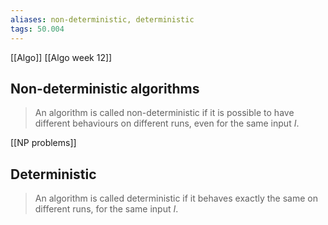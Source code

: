 ```yaml
---
aliases: non-deterministic, deterministic
tags: 50.004
---
```

[[Algo]]
[[Algo week 12]]

## Non-deterministic algorithms
> An algorithm is called non-deterministic if it is possible to have different behaviours on different runs, even for the same input $I$.

[[NP problems]]

## Deterministic
> An algorithm is called deterministic if it behaves exactly the same on different runs, for the same input $I$.

